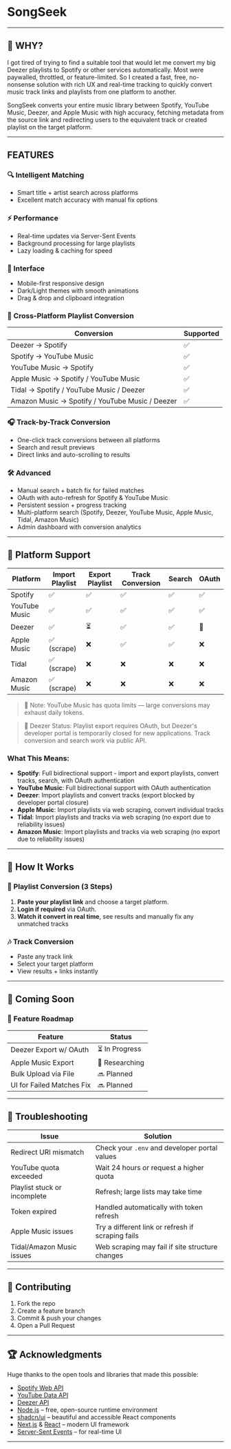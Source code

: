 # SongSeek

---

## 💭 WHY?

I got tired of trying to find a suitable tool that would let me convert my big Deezer playlists to Spotify or other services automatically. Most were paywalled, throttled, or feature-limited. So I created a fast, free, no-nonsense solution with rich UX and real-time tracking to quickly convert music track links and playlists from one platform to another. 

SongSeek converts your entire music library between Spotify, YouTube Music, Deezer, and Apple Music with high accuracy, fetching metadata from the source link and redirecting users to the equivalent track or created playlist on the target platform.

---

## FEATURES

### 🔍 Intelligent Matching
- Smart title + artist search across platforms
- Excellent match accuracy with manual fix options

### ⚡ Performance
- Real-time updates via Server-Sent Events
- Background processing for large playlists
- Lazy loading & caching for speed

### 🎨 Interface
- Mobile-first responsive design
- Dark/Light themes with smooth animations
- Drag & drop and clipboard integration

### 🔄 Cross-Platform Playlist Conversion
| Conversion | Supported |
|------------|-----------|
| Deezer → Spotify | ✅ |
| Spotify → YouTube Music | ✅ |
| YouTube Music → Spotify | ✅ |
| Apple Music → Spotify / YouTube Music | ✅ |
| Tidal → Spotify / YouTube Music / Deezer | ✅ |
| Amazon Music → Spotify / YouTube Music / Deezer | ✅ |

### 🎧 Track-by-Track Conversion
- One-click track conversions between all platforms
- Search and result previews
- Direct links and auto-scrolling to results

### 🛠 Advanced
- Manual search + batch fix for failed matches
- OAuth with auto-refresh for Spotify & YouTube Music
- Persistent session + progress tracking
- Multi-platform search (Spotify, Deezer, YouTube Music, Apple Music, Tidal, Amazon Music)
- Admin dashboard with conversion analytics

---

## 🎯 Platform Support

| Platform         | Import Playlist | Export Playlist | Track Conversion | Search | OAuth |
|------------------|------------------|------------------|------------------|--------|-------|
| Spotify          | ✅               | ✅               | ✅               | ✅     | ✅    |
| YouTube Music    | ✅               | ✅               | ✅               | ✅     | ✅    |
| Deezer           | ✅               | ⏳               | ✅               | ✅     | 🔄    |
| Apple Music      | ✅ (scrape)      | ❌               | ✅               | ✅     | ❌    |
| Tidal            | ✅ (scrape)      | ❌               | ❌               | ❌     | ❌    |
| Amazon Music     | ✅ (scrape)      | ❌               | ❌               | ❌     | ❌    |

> 🔹 Note: YouTube Music has quota limits — large conversions may exhaust daily tokens.

> 🔹 Deezer Status: Playlist export requires OAuth, but Deezer's developer portal is temporarily closed for new applications. Track conversion and search work via public API.

### **What This Means:**
- **Spotify**: Full bidirectional support - import and export playlists, convert tracks, search, with OAuth authentication
- **YouTube Music**: Full bidirectional support with OAuth authentication
- **Deezer**: Import playlists and convert tracks (export blocked by developer portal closure)
- **Apple Music**: Import playlists via web scraping, convert individual tracks
- **Tidal**: Import playlists and tracks via web scraping (no export due to reliability issues)
- **Amazon Music**: Import playlists and tracks via web scraping (no export due to reliability issues)


---

## 📖 How It Works

### 🎵 Playlist Conversion (3 Steps)
1. **Paste your playlist link** and choose a target platform.
2. **Login if required** via OAuth.
3. **Watch it convert in real time**, see results and manually fix any unmatched tracks

### 🎶 Track Conversion
- Paste any track link
- Select your target platform
- View results + links instantly

---

## 🚧 Coming Soon

### 🔨 Feature Roadmap

| Feature                    | Status        |
|----------------------------|---------------|
| Deezer Export w/ OAuth     | ⏳ In Progress |
| Apple Music Export         | 🧩 Researching |
| Bulk Upload via File       | 🔜 Planned     |
| UI for Failed Matches Fix  | 🔜 Planned     |

---

## 🐛 Troubleshooting

| Issue                        | Solution                                                                 |
|-----------------------------|--------------------------------------------------------------------------|
| Redirect URI mismatch       | Check your `.env` and developer portal values                           |
| YouTube quota exceeded      | Wait 24 hours or request a higher quota                                  |
| Playlist stuck or incomplete| Refresh; large lists may take time                                       |
| Token expired               | Handled automatically with token refresh                                 |
| Apple Music issues          | Try a different link or refresh if scraping fails                       |
| Tidal/Amazon Music issues   | Web scraping may fail if site structure changes                         |

---

## 🤝 Contributing

1. Fork the repo
2. Create a feature branch
3. Commit & push your changes
4. Open a Pull Request

---

## 🏆 Acknowledgments

Huge thanks to the open tools and libraries that made this possible:

- [Spotify Web API](https://developer.spotify.com/documentation/web-api/)
- [YouTube Data API](https://developers.google.com/youtube/v3)
- [Deezer API](https://developers.deezer.com/api)
- [Node.js](https://nodejs.org/) – free, open-source runtime environment
- [shadcn/ui](https://ui.shadcn.com) – beautiful and accessible React components 
- [Next.js](https://nextjs.org) & [React](https://react.dev) – modern UI framework
- [Server-Sent Events](https://developer.mozilla.org/en-US/docs/Web/API/Server-sent_events) – for real-time UI

---